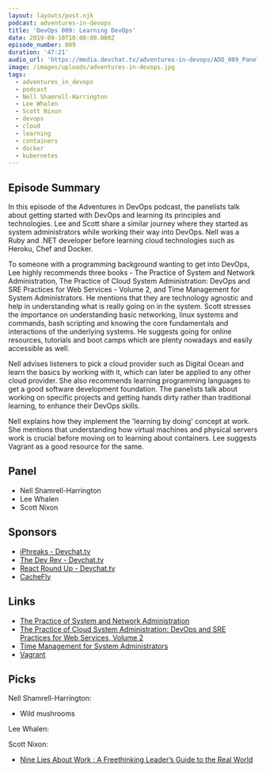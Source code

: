 ```yaml
---
layout: layouts/post.njk
podcast: adventures-in-devops
title: 'DevOps 009: Learning DevOps'
date: 2019-09-10T10:00:00.000Z
episode_number: 009
duration: '47:21'
audio_url: 'https://media.devchat.tv/adventures-in-devops/ADO_009_Panel.mp3'
image: /images/uploads/adventures-in-devops.jpg
tags:
  - adventures_in_devops
  - podcast
  - Nell Shamrell-Harrington
  - Lee Whalen
  - Scott Nixon
  - devops
  - cloud
  - learning
  - containers
  - docker
  - kubernetes
---
```

## Episode Summary

In this episode of the Adventures in DevOps podcast, the panelists talk about getting started with DevOps and learning its principles and technologies. Lee and Scott share a similar journey where they started as system administrators while working their way into DevOps. Nell was a Ruby and .NET developer before learning cloud technologies such as Heroku, Chef and Docker.

To someone with a programming background wanting to get into DevOps, Lee highly recommends three books - The Practice of System and Network Administration, The Practice of Cloud System Administration: DevOps and SRE Practices for Web Services - Volume 2, and Time Management for System Administrators. He mentions that they are technology agnostic and help in understanding what is really going on in the system. Scott stresses the importance on understanding basic networking, linux systems and commands, bash scripting and knowing the core fundamentals and interactions of the underlying systems. He suggests going for online resources, tutorials and boot camps which are plenty nowadays and easily accessible as well.

Nell advises listeners to pick a cloud provider such as Digital Ocean and learn the basics by working with it, which can later be applied to any other cloud provider. She also recommends learning programming languages to get a good software development foundation. The panelists talk about working on specific projects and getting hands dirty rather than traditional learning, to enhance their DevOps skills. 

Nell explains how they implement the 'learning by doing' concept at work. She mentions that understanding how virtual machines and physical servers work is crucial before moving on to learning about containers. Lee suggests Vagrant as a good resource for the same.



## Panel

* Nell Shamrell-Harrington
* Lee Whalen
* Scott Nixon

## Sponsors

* [iPhreaks - Devchat.tv](https://devchat.tv/iphreaks/)
* [The Dev Rev - Devchat.tv](https://devchat.tv/dev-rev/)
* [React Round Up - Devchat.tv](https://devchat.tv/react-round-up/)
* [CacheFly](https://www.cachefly.com/)

## Links

* [The Practice of System and Network Administration](https://www.amazon.com/Practice-System-Network-Administration-Second/dp/0321492668)
* [The Practice of Cloud System Administration: DevOps and SRE Practices for Web Services, Volume 2](https://www.amazon.com/Practice-Cloud-System-Administration-Practices/dp/032194318X)
* [Time Management for System Administrators](https://www.amazon.com/Time-Management-System-Administrators-Working/dp/0596007833)
* [Vagrant](https://www.vagrantup.com/)

## Picks

Nell Shamrell-Harrington:

* Wild mushrooms

Lee Whalen:

Scott Nixon:

* [Nine Lies About Work : A Freethinking Leader’s Guide to the Real World](https://www.amazon.com/Nine-Lies-about-Work-Freethinking-ebook/dp/B07C3ZT28C)
